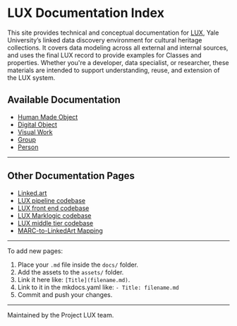 # LUX Documentation Index


This site provides technical and conceptual documentation for [LUX](https://lux.collections.yale.edu/), Yale University’s linked data discovery environment for cultural heritage collections. It covers data modeling across all external and internal sources, and uses the final LUX record to provide examples for  Classes and properties. Whether you're a developer, data specialist, or researcher, these materials are intended to support understanding, reuse, and extension of the LUX system.

## Available Documentation

* [Human Made Object](hmo.md)
* [Digital Object](digitalobject.md)
* [Visual Work](visualwork.md)
* [Group](group.md)
* [Person](person.md)

---

## Other Documentation Pages

* [Linked.art](https://linked.art/)
* [LUX pipeline codebase](https://github.com/project-lux/data-pipeline)
* [LUX front end codebase](https://github.com/project-lux/lux-frontend)
* [LUX Marklogic codebase](https://github.com/project-lux/lux-marklogic)
* [LUX middle tier codebase](https://github.com/project-lux/lux-middletier)
* [MARC-to-LinkedArt Mapping](https://github.com/timathom/marc2linkedart/blob/main/specs/md/index.md)

---

To add new pages:

1. Place your `.md` file inside the `docs/` folder.
2. Add the assets to the `assets/` folder.
3. Link it here like: `[Title](filename.md)`.
4. Link to it in the mkdocs.yaml like: `- Title: filename.md`
5. Commit and push your changes.

---

Maintained by the Project LUX team.
